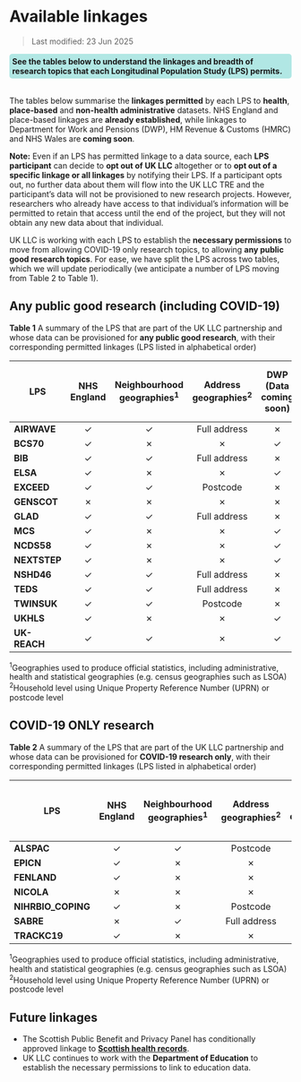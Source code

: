 # Available linkages
>Last modified: 23 Jun 2025

<div style="background-color: rgba(0, 178, 169, 0.3); padding: 5px; border-radius: 5px;"><strong>See the tables below to understand the linkages and breadth of research topics that each Longitudinal Population Study (LPS) permits.</strong></div>  
<br>

The tables below summarise the **linkages permitted** by each LPS to **health**, **place-based** and **non-health administrative** datasets. NHS England and place-based linkages are **already established**, while linkages to Department for Work and Pensions (DWP), HM Revenue & Customs (HMRC) and NHS Wales are **coming soon**. 

**Note:** Even if an LPS has permitted linkage to a data source, each **LPS participant** can decide to **opt out of UK LLC** altogether or to **opt out of a specific linkage or all linkages** by notifying their LPS. If a participant opts out, no further data about them will flow into the UK LLC TRE and the participant’s data will not be provisioned to new research projects. However, researchers who already have access to that individual’s information will be permitted to retain that access until the end of the project, but they will not obtain any new data about that individual.

UK LLC is working with each LPS to establish the **necessary permissions** to move from allowing COVID-19 only research topics, to allowing **any public good research topics**. For ease, we have split the LPS across two tables, which we will update periodically (we anticipate a number of LPS moving from Table 2 to Table 1).   

## Any public good research (including COVID-19)
**Table 1** A summary of the LPS that are part of the UK LLC partnership and whose data can be provisioned for **any public good research**, with their corresponding permitted linkages (LPS listed in alphabetical order)

|**LPS**|**NHS England**|**Neighbourhood geographies<sup>1</sup>**|**Address geographies<sup>2</sup>**|**DWP** (Data coming soon)|**HMRC** (Data coming soon)|**NHS Wales** (Data coming soon)|
|---|:---:|:---:|:---:|:---:|:---:|:---:|
|**AIRWAVE**|✓|✓|Full address|✗|✗|✗|
|**BCS70**|✓|✗|✗|✓|✓|✓|
|**BIB**|✓|✓|Full address|✗|✗|✓|
|**ELSA**|✓|✗|✗|✓|✓|✗|
|**EXCEED**|✓|✓|Postcode|✗|✗|✓|
|**GENSCOT**|✗|✗|✗|✗|✗|✗|
|**GLAD**|✓|✓|Full address|✗|✗|✓|
|**MCS**|✓|✗|✗|✓|✓|✓|
|**NCDS58**|✓|✗|✗|✓|✓|✓|
|**NEXTSTEP**|✓|✗|✗|✓|✓|✓|
|**NSHD46**|✓|✓|Full address|✗|✗|✗|
|**TEDS**|✓|✓|Full address|✗|✗|✗|
|**TWINSUK**|✓|✓|Postcode|✗|✗|✗|
|**UKHLS**|✓|✗|✗|✓|✓|✓|
|**UK-REACH**|✓|✓|✗|✓|✓|✓|

<sup>1</sup>Geographies used to produce official statistics, including administrative, health and statistical geographies (e.g. census geographies such as LSOA)  
<sup>2</sup>Household level using Unique Property Reference Number (UPRN) or postcode level

## COVID-19 ONLY research 
**Table 2** A summary of the LPS that are part of the UK LLC partnership and whose data can be provisioned for **COVID-19 research only**, with their corresponding permitted linkages (LPS listed in alphabetical order)

|**LPS**|**NHS England**|**Neighbourhood geographies<sup>1</sup>**|**Address geographies<sup>2</sup>**|**DWP** (Data coming soon)|**HMRC** (Data coming soon)|**NHS Wales** (Data coming soon)|
|---|:---:|:---:|:---:|:---:|:---:|:---:|
|**ALSPAC**|✓|✓|Postcode|✓|✓|✓|
|**EPICN**|✓|✗|✗|✗|✗|✗|
|**FENLAND**|✓|✗|✗|✗|✗|✓|
|**NICOLA**|✗|✗|✗|✗|✗|✗|
|**NIHRBIO_COPING**|✓|✗|Postcode|✗|✗|✓|
|**SABRE**|✗|✓|Full address|✗|✗|✗|
|**TRACKC19**|✓|✗|✗|✗|✗|✓|

<sup>1</sup>Geographies used to produce official statistics, including administrative, health and statistical geographies (e.g. census geographies such as LSOA)  
<sup>2</sup>Household level using Unique Property Reference Number (UPRN) or postcode level

## Future linkages

* The Scottish Public Benefit and Privacy Panel has conditionally approved linkage to [**Scottish health records**](../linked_health_data/NHS_Scotland/NHSS_intro.md). 
* UK LLC continues to work with the **Department of Education** to establish the necessary permissions to link to education data.